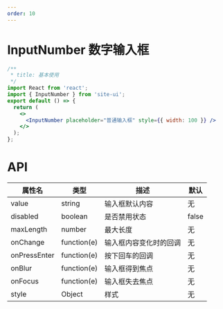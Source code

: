 ```yaml
---
order: 10
---
```


# InputNumber 数字输入框

```jsx
/**
 * title: 基本使用
 */
import React from 'react';
import { InputNumber } from 'site-ui';
export default () => {
  return (
    <>
      <InputNumber placeholder="普通输入框" style={{ width: 100 }} />
    </>
  );
};
```

# API

| **属性名**   | **类型**    | **描述**               | **默认** |
| ------------ | ----------- | ---------------------- | -------- |
| value        | string      | 输入框默认内容         | 无       |
| disabled     | boolean     | 是否禁用状态           | false    |
| maxLength    | number      | 最大长度               | 无       |
| onChange     | function(e) | 输入框内容变化时的回调 | 无       |
| onPressEnter | function(e) | 按下回车的回调         | 无       |
| onBlur       | function(e) | 输入框得到焦点         | 无       |
| onFocus      | function(e) | 输入框失去焦点         | 无       |
| style        | Object      | 样式                   | 无       |
